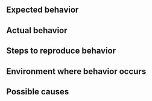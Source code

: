 
## Expected behavior

<!-- Describe the expected behavior -->

## Actual behavior

<!-- Describe the current behavior, screenshots or gifs if applicable   -->

## Steps to reproduce behavior

<!-- Describe or list the steps to reproduce the behavior. Please include:
     - Screenshots or gifs (e.g., in OSX hold Cmd+Shift+4 to draw a box to screenshot)
     - Error messages in the JavaScript console -->

## Environment where behavior occurs

<!-- List the operating system and browser where the behavior occurs
     (e.g., Safari 7.1 (9537.85.10.17.1) on Mac OS X 10.9.5) -->

## Possible causes

<!-- Describe what you think could be causing the behavior -->
